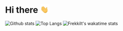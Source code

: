 # Hi there <img src="https://raw.githubusercontent.com/Frekkilt/Frekkilt/main/wave.gif" width="30px">

![Github stats](https://github-readme-stats.vercel.app/api?username=Frekkilt&show_icons=true&bg_color=0D1117&theme=radical&hide_border=true&count_private=true)
![Top Langs](https://github-readme-stats.vercel.app/api/top-langs/?username=Frekkilt&show_icons=true&bg_color=0D1117&theme=radical&hide_border=true&count_private=true)
![Frekkilt's wakatime stats](https://github-readme-stats.vercel.app/api/wakatime?username=Frekkilt&show_icons=true&bg_color=0D1117&theme=radical&hide_border=true&count_private=true)
